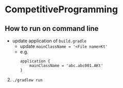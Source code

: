 # CompetitiveProgramming

## How to run on command line
- update application of `build.gradle`
  - update ```mainClassName = '<File name>Kt'```
  - e.g.
    ```
    application {
        mainClassName = 'abc.abc001.AKt'
    }
    ```


2. `./gradlew run`
